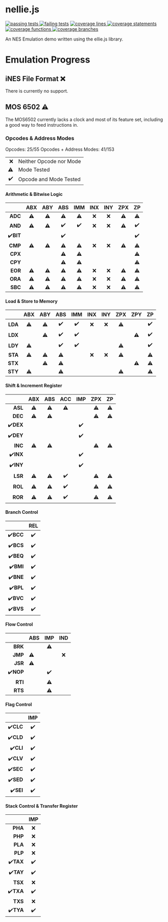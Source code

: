 # nellie.js
[![passing tests](https://img.shields.io/badge/dynamic/json?color=success&label=Tests&query=stats.passes&suffix=%20passing&url=https%3A%2F%2Fellieproject.github.io%2Fnellie.js%2Ftest.json&logo=github&logoColor=white)
![failing tests](https://img.shields.io/badge/dynamic/json?color=critical&label=Tests&query=stats.failures&suffix=%20failing&url=https%3A%2F%2Fellieproject.github.io%2Fnellie.js%2Ftest.json&logo=github&logoColor=white)](https://github.com/ellieproject/nellie.js/actions/workflows/node.js.yml)
[![coverage lines](https://img.shields.io/badge/dynamic/json?color=informational&label=Coverage&query=total.lines.pct&suffix=%25%20lines&url=https%3A%2F%2Fellieproject.github.io%2Fnellie.js%2Fcoverage%2Fcoverage-summary.json&logo=github&logoColor=white)
![coverage statements](https://img.shields.io/badge/dynamic/json?color=informational&label=Coverage&query=total.statements.pct&suffix=%25%20statements&url=https%3A%2F%2Fellieproject.github.io%2Fnellie.js%2Fcoverage%2Fcoverage-summary.json&logo=github&logoColor=white)
![coverage functions](https://img.shields.io/badge/dynamic/json?color=informational&label=Coverage&query=total.functions.pct&suffix=%25%20functions&url=https%3A%2F%2Fellieproject.github.io%2Fnellie.js%2Fcoverage%2Fcoverage-summary.json&logo=github&logoColor=white)
![coverage branches](https://img.shields.io/badge/dynamic/json?color=informational&label=Coverage&query=total.branches.pct&suffix=%25%20branches&url=https%3A%2F%2Fellieproject.github.io%2Fnellie.js%2Fcoverage%2Fcoverage-summary.json&logo=github&logoColor=white)](https://ellieproject.github.io/nellie.js/coverage)

An NES Emulation demo written using the ellie.js library.

# Emulation Progress

## iNES File Format ❌

There is currently no support.

## MOS 6502 ⚠️

The MOS6502 currently lacks a clock and most of its feature set, including a good way to feed instructions in.

### Opcodes & Address Modes

Opcodes: 25/55
Opcodes + Address Modes: 41/153

|    |                          |
|---:|--------------------------|
| ❌ | Neither Opcode nor Mode  |
| ⚠️ | Mode Tested              |
| ✔️ | Opcode and Mode Tested |

#### Arithmetic & Bitwise Logic

|           | ABX | ABY | ABS | IMM | INX | INY | ZPX | ZP |
|----------:|:---:|:---:|:---:|:---:|:---:|:---:|:---:|:---:|
|   **ADC** | ⚠️ |  ⚠️ | ⚠️  | ⚠️ | ❌  | ❌  | ⚠️  | ⚠️  |
|   **AND** | ⚠️ |  ⚠️ | ✔️  | ✔️ | ❌  | ❌  | ⚠️  | ✔️  |
| ✔️**BIT** |    |     | ✔️  |     |      |     |     | ✔️  |
|   **CMP** | ⚠️ |  ⚠️ | ⚠️  | ⚠️ | ❌  | ❌  | ⚠️  | ⚠️  |
|   **CPX** |    |     | ⚠️  | ⚠️ |      |     |     | ⚠️  |
|   **CPY** |    |     | ⚠️  | ⚠️ |      |     |     | ⚠️  |
|   **EOR** | ⚠️ |  ⚠️ | ⚠️  | ⚠️ | ❌  | ❌  | ⚠️  | ⚠️  |
|   **ORA** | ⚠️ |  ⚠️ | ⚠️  | ⚠️ | ❌  | ❌  | ⚠️  | ⚠️  |
|   **SBC** | ⚠️ |  ⚠️ | ⚠️  | ⚠️ | ❌  | ❌  | ⚠️  | ⚠️  |

#### Load & Store to Memory

|         | ABX | ABY | ABS | IMM | INX | INY | ZPX | ZPY | ZP |
|--------:|:---:|:---:|:---:|:---:|:---:|:---:|:---:|:---:|:---:|
| **LDA** | ⚠️  | ⚠️ | ✔️ | ✔️   | ❌ |  ❌ |  ⚠️ |     | ✔️ |
| **LDX** |     | ⚠️ | ✔️ | ✔️   |     |     |     |  ⚠️ | ✔️ |
| **LDY** | ⚠️  |    | ✔️ | ✔️   |     |     |  ⚠️ |     | ✔️ |
| **STA** | ⚠️  | ⚠️ | ⚠️ |      | ❌ |  ❌ |  ⚠️ |     | ⚠️ |
| **STX** |     | ⚠️ | ⚠️ |      |     |     |     |  ⚠️ | ⚠️ |
| **STY** | ⚠️  |    | ⚠️ |      |     |     |  ⚠️ |     | ⚠️ |

#### Shift & Increment Register

|           | ABX | ABS | ACC | IMP | ZPX | ZP |
|----------:|:---:|:---:|:---:|:---:|:---:|:---:|
|   **ASL** | ⚠️ | ⚠️  |  ⚠️ |     |  ⚠️ | ⚠️ |
|   **DEC** | ⚠️ | ⚠️  |     |     |  ⚠️ | ⚠️ |
| ✔️**DEX** |    |     |      | ✔️ |     |     |
| ✔️**DEY** |    |     |      | ✔️ |     |     |
|   **INC** | ⚠️ | ⚠️  |     |     |  ⚠️ | ⚠️ |
| ✔️**INX** |    |     |      | ✔️ |     |     |
| ✔️**INY** |    |     |      | ✔️ |     |     |
|   **LSR** | ⚠️ | ⚠️  |  ✔️ |     |  ⚠️ | ⚠️ |
|   **ROL** | ⚠️ | ⚠️  |  ✔️ |     |  ⚠️ | ⚠️ |
|   **ROR** | ⚠️ | ⚠️  |  ✔️ |     |  ⚠️ | ⚠️ |

#### Branch Control

|           | REL |
|----------:|:---:|
| ✔️**BCC** | ✔️ |
| ✔️**BCS** | ✔️ |
| ✔️**BEQ** | ✔️ |
| ✔️**BMI** | ✔️ |
| ✔️**BNE** | ✔️ |
| ✔️**BPL** | ✔️ |
| ✔️**BVC** | ✔️ |
| ✔️**BVS** | ✔️ |

#### Flow Control

|           | ABS | IMP | IND |
|----------:|-----|:---:|:---:|
|   **BRK** |     |  ⚠️ |     |
|   **JMP** | ⚠️ |      |  ❌ |
|   **JSR** | ⚠️ |      |     |
| ✔️**NOP** |    |   ✔️ |     |
|   **RTI** |     |  ⚠️ |     |
|   **RTS** |     |  ⚠️ |     |

#### Flag Control

|           | IMP |
|----------:|:---:|
| ✔️**CLC** | ✔️ |
| ✔️**CLD** | ✔️ |
| ✔️**CLI** | ✔️ |
| ✔️**CLV** | ✔️ |
| ✔️**SEC** | ✔️ |
| ✔️**SED** | ✔️ |
| ✔️**SEI** | ✔️ |

#### Stack Control & Transfer Register

|           | IMP |
|----------:|:---:|
|   **PHA** | ❌ |
|   **PHP** | ❌ |
|   **PLA** | ❌ |
|   **PLP** | ❌ |
| ✔️**TAX** | ✔️ |
| ✔️**TAY** | ✔️ |
|   **TSX** | ❌ |
| ✔️**TXA** | ✔️ |
|   **TXS** | ❌ |
| ✔️**TYA** | ✔️ |
